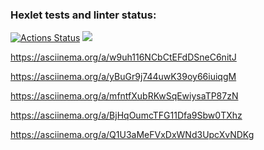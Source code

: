 ### Hexlet tests and linter status:
[![Actions Status](https://github.com/Wanessc/java-project-61/actions/workflows/hexlet-check.yml/badge.svg)](https://github.com/Wanessc/java-project-61/actions)
<a href="https://codeclimate.com/github/Wanessc/java-project-61/maintainability"><img 
src="https://api.codeclimate.com/v1/badges/f53b2b8ee9f4a6bd1f3f/maintainability" /></a>

https://asciinema.org/a/w9uh116NCbCtEFdDSneC6nitJ

https://asciinema.org/a/yBuGr9j744uwK39oy66iuiqgM

https://asciinema.org/a/mfntfXubRKwSqEwiysaTP87zN

https://asciinema.org/a/BjHqOumcTFG11Dfa9Sbw0TXhz

https://asciinema.org/a/Q1U3aMeFVxDxWNd3UpcXvNDKg
